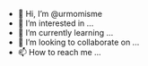 - 👋 Hi, I’m @urmomisme
- 👀 I’m interested in ...
- 🌱 I’m currently learning ...
- 💞️ I’m looking to collaborate on ...
- 📫 How to reach me ...

<!---
urmomisme/urmomisme is a ✨ special ✨ repository because its `README.md` (this file) appears on your GitHub profile.
You can click the Preview link to take a look at your changes.
--->
